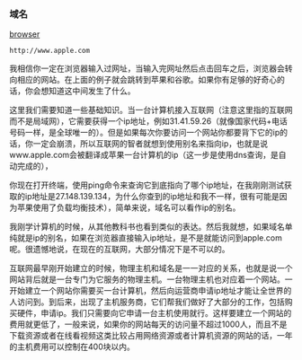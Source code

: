 ### 域名

[browser]()

    http://www.apple.com

我相信你一定在浏览器输入过网址，当输入完网址然后点击回车之后，浏览器会转向相应的网站。在上面的例子就会跳转到苹果和谷歌。如果你有足够的好奇心的话，你会想知道这中间发生了什么。

这里我们需要知道一些基础知识。当一台计算机接入互联网（注意这里指的互联网而不是局域网），它需要获得一个ip地址，例如31.41.59.26（就像国家代码+电话号码一样，是全球唯一的）。但是如果每次你要访问一个网站你都要背下它的ip的话，你一定会崩溃，所以互联网的智者就想到使用别名来指向ip，也就是说www.apple.com会被翻译成苹果一台计算机的ip（这一步是使用dns查询，是自动完成的），

你现在打开终端，使用ping命令来查询它到底指向了哪个ip地址，在我刚刚测试获取的ip地址是27.148.139.134，为什么你查到的ip地址和我不一样，很有可能是因为苹果使用了负载均衡技术），简单来说，域名可以看作ip的别名。

我刚学计算机的时候，从其他教科书也看到类似的表达。然后我就想，如果域名单纯就是ip的别名，如果在浏览器直接输入ip地址，是不是就能访问到apple.com呢。很遗憾地说，在现在的互联网，大部分情况下是不可以的。

互联网最早刚开始建立的时候，物理主机和域名是一一对应的关系，也就是说一个网站背后就是一台专门为它服务的物理主机。一台物理主机也对应着一个网站。一开始建立一个网站你需要买一台计算机，然后向运营商申请ip地址才能让全世界的人访问到。到后来，出现了主机服务商，它们帮我们做好了大部分的工作，包括购买硬件，申请ip。我们只需要向它申请一台主机使用就行。这样要建立一个网站的费用就更低了，一般来说，如果你的网站每天的访问量不超过1000人，而且不是下载资源或者在线看视频这类比较占用网络资源或者计算机资源的网站的话，一年的主机费用可以控制在400块以内。

